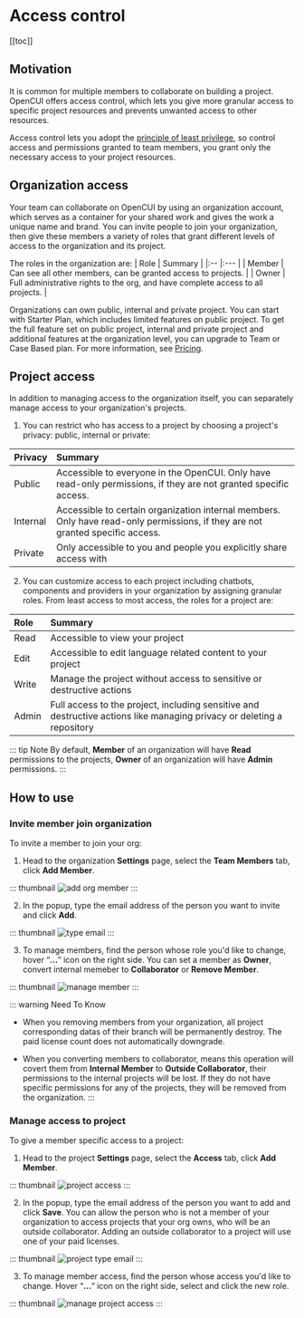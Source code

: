 # Access control

[[toc]]

## Motivation
It is common for multiple members to collaborate on building a project. OpenCUI offers access control, which lets you give more granular access to specific project resources and prevents unwanted access to other resources. 

Access control lets you adopt the [principle of least privilege](https://en.wikipedia.org/wiki/Principle_of_least_privilege), so control access and permissions granted to team members, you grant only the necessary access to your project resources.

## Organization access
Your team can collaborate on OpenCUI by using an organization account, which serves as a container for your shared work and gives the work a unique name and brand. You can invite people to join your organization, then give these members a variety of roles that grant different levels of access to the organization and its project. 

The roles in the organization are:
| Role   | Summary |
|:--     |:---     |
| Member | Can see all other members, can be granted access to projects. |
| Owner  | Full administrative rights to the org, and have complete access to all projects. |

Organizations can own public, internal and private project. You can start with Starter Plan, which includes limited features on public project. To get the full feature set on public project, internal and private project and additional features at the organization level, you can upgrade to Team or Case Based plan. For more information, see [Pricing](../../pricing/README.md).

## Project access
In addition to managing access to the organization itself, you can separately manage access to your organization's projects. 

1. You can restrict who has access to a project by choosing a project's privacy: public, internal or private:

| Privacy  | Summary |
|:--       |:---     |
| Public   | Accessible to everyone in the OpenCUI. Only have read-only permissions, if they are not granted specific access. |
| Internal | Accessible to certain organization internal members. Only have read-only permissions, if they are not granted specific access. |
| Private  | Only accessible to you and people you explicitly share access with |

2. You can customize access to each project including chatbots, components and providers in your organization by assigning granular roles. From least access to most access, the roles for a project are:

| Role 	| Summary |
|:--    |:---     |
| Read  | Accessible to view your project |
| Edit  | Accessible to edit language related content to your project |
| Write | Manage the project without access to sensitive or destructive actions |
| Admin | Full access to the project, including sensitive and destructive actions like managing privacy or deleting a repository |

::: tip Note
By default, **Member** of an organization will have **Read** permissions to the projects, **Owner** of an organization will have **Admin** permissions. 
:::

## How to use

### Invite member join organization
To invite a member to join your org:

1. Head to the organization **Settings** page, select the **Team Members** tab, click **Add Member**.

::: thumbnail
![add org member](/images/platform/access/add_org_member.png)
:::

2. In the popup, type the email address of the person you want to invite and click **Add**.

::: thumbnail
![type email](/images/platform/access/type_email.png)
:::

3. To manage members, find the person whose role you'd like to change, hover “**…**” icon on the right side. You can set a member as **Owner**, convert internal memeber to **Collaborator** or **Remove Member**. 

::: thumbnail
![manage member](/images/platform/access/manage_member.png)
:::

::: warning Need To Know
- When you removing members from your organization, all project corresponding datas of their branch will be permanently destroy. The paid license count does not automatically downgrade.

- When you converting members to collaborator, means this operation will covert them from **Internal Member** to **Outside Collaborator**, their permissions to the internal projects will be lost. If they do not have specific permissions for any of the projects, they will be removed from the organization.
:::

### Manage access to project
To give a member specific access to a project:

1. Head to the project **Settings** page, select the **Access** tab, click **Add Member**.

::: thumbnail
![project access](/images/platform/access/project_access.png)
:::

2. In the popup, type the email address of the person you want to add and click **Save**. You can allow the person who is not a member of your organization to access projects that your org owns, who will be an outside collaborator. Adding an outside collaborator to a project will use one of your paid licenses.

::: thumbnail
![project type email](/images/platform/access/project_type_email.png)
:::

3. To manage member access, find the person whose access you'd like to change. Hover “**…**” icon on the right side, select and click the new role. 

::: thumbnail
![manage project access](/images/platform/access/manage_project_access.png)
:::